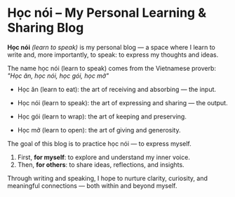 # Học nói – My Personal Learning & Sharing Blog

**Học nói** _(learn to speak)_ is my personal blog — a space where I learn to write and, more importantly, to speak: to express my thoughts and ideas.

The name học nói (learn to speak) comes from the Vietnamese proverb: _"Học ăn, học nói, học gói, học mở"_

- Học ăn (learn to eat): the art of receiving and absorbing — the input.

- Học nói (learn to speak): the art of expressing and sharing — the output.

- Học gói (learn to wrap): the art of keeping and preserving.

- Học mở (learn to open): the art of giving and generosity.

The goal of this blog is to practice học nói — to express myself.
1. First, **for myself**: to explore and understand my inner voice.
2. Then, **for others**: to share ideas, reflections, and insights.

Through writing and speaking, I hope to nurture clarity, curiosity, and meaningful connections — both within and beyond myself.
